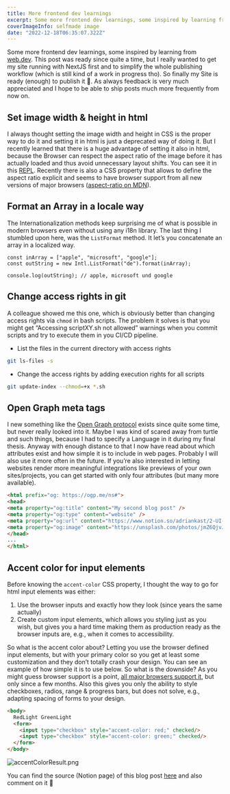 ```yaml
---
title: More frontend dev learnings
excerpt: Some more frontend dev learnings, some inspired by learning from web.dev. This post was ready since quite a time, but I really wanted to get my site running with NextJS first and to simplify the whole publishing workflow (which is still kind of a work in progress tho). So finally my Site is ready (enough) to publish it 🎉. As always feedback is very much appreciated and I hope to be able to ship posts much more frequently from now on.
coverImageInfo: selfmade image
date: "2022-12-18T06:35:07.322Z"
---
```


Some more frontend dev learnings, some inspired by learning from [web.dev](https://web.dev). This post was ready since quite a time, but I really wanted to get my site running with NextJS first and to simplify the whole publishing workflow (which is still kind of a work in progress tho). So finally my Site is ready (enough) to publish it 🎉. As always feedback is very much appreciated and I hope to be able to ship posts much more frequently from now on.

## **Set image width & height in html**

I always thought setting the image width and height in CSS is the proper way to do it and setting it in html is just a deprecated way of doing it. But I recently learned that there is a huge advantage of setting it also in html, because the Browser can respect the aspect ratio of the image before it has actually loaded and thus avoid unnecessary layout shifts.
You can see it in this [REPL](https://replit.com/@adriankast/ShowcaseHtmlImgWidthHeight#index.html). Recently there is also a CSS property that allows to define the aspect ratio explicit and seems to have browser support from all new versions of major browsers ([aspect-ratio on MDN](https://developer.mozilla.org/en-US/docs/Web/CSS/aspect-ratio)).

## **Format an Array in a locale way**

The Internationalization methods keep surprising me of what is possible in modern browsers even without using any i18n library. The last thing I stumbled upon here, was the `ListFormat` method. It let’s you concatenate an array in a localized way.

```tsx
const inArray = ["apple", "microsoft", "google"];
const outString = new Intl.ListFormat("de").format(inArray);

console.log(outString); // apple, microsoft und google
```

## **Change access rights in git**

A colleague showed me this one, which is obviously better than changing access rights via `chmod` in bash scripts. The problem it solves is that you might get “Accessing scriptXY.sh not allowed” warnings when you commit scripts and try to execute them in you CI/CD pipeline.

- List the files in the current directory with access rights

```bash
git ls-files -s
```

- Change the access rights by adding execution rights for all scripts

```bash
git update-index --chmod=+x *.sh
```

## Open Graph meta tags

I new something like the [Open Graph protocol](https://ogp.me/) exists since quite some time, but never really looked into it. Maybe I was kind of scared away from turtle and such things, because I had to specify a Language in it during my final thesis. Anyway with enough distance to that I now have read about which attributes exist and how simple it is to include in web pages. Probably I will also use it more often in the future. If you’re also interested in letting websites render more meaningful integrations like previews of your own sites/projects, you can get started with only four attributes (but many more available).

```html
<html prefix="og: https://ogp.me/ns#">
<head>
<meta property="og:title" content="My second blog post" />
<meta property="og:type" content="website" />
<meta property="og:url" content="https://www.notion.so/adriankast/2-UI-Blog-Post-01ddd2337b4943f98fb3989064dbc09c" />
<meta property="og:image" content="https://unsplash.com/photos/jmZ6QjvJjvk" />
</head>
...
</html>
```

## Accent color for input elements

Before knowing the `accent-color` CSS property, I thought the way to go for html input elements was either:

1. Use the browser inputs and exactly how they look (since years the same actually)
2. Create custom input elements, which allows you styling just as you wish, but gives you a hard time making them as production ready as the browser inputs are, e.g., when it comes to accessibility.

So what is the accent color about? Letting you use the browser defined input elements, but with your primary color so you get at least some customization and they don’t totally crash your design. You can see an example of how simple it is to use below. So what is the downside? As you might guess browser support is a point, [all major browsers support it](https://developer.mozilla.org/en-US/docs/Web/CSS/accent-color#browser_compatibility), but only since a few months. Also this gives you only the ability to style checkboxes, radios, range & progress bars, but does not solve, e.g., adapting spacing of forms to your design.

```html
<body>
  RedLight GreenLight
  <form>
    <input type="checkbox" style="accent-color: red;" checked/>
    <input type="checkbox" style="accent-color: green;" checked/>
  </form>
</body>
```

![accentColorResult.png](/assets/blog/more-frontend-dev-learnings/accentColorResult.png)

You can find the source (Notion page) of this blog post [here](https://adriankast.notion.site/More-frontend-dev-learnings-01ddd2337b4943f98fb3989064dbc09c) and also comment on it 🙂
